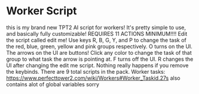 # Worker Script
this is my brand new TPT2 AI script for workers!
It's pretty simple to use, and basically fully customizable!
REQUIRES 11 ACTIONS MINIMUM!!!!
Edit the script called edit me!
Use keys R, B, G, Y, and P to change the task of the red, blue, green, yellow and pink groups respectively.
O turns on the UI.
The arrows on the UI are buttons! Click any color to change the task of that group to what task the arrow is pointing at.
F turns off the UI.
R changes the UI after changing the edit me script.
Nothing really happens if you remove the keybinds.
There are 9 total scripts in the pack.
Worker tasks: https://www.perfecttower2.com/wiki/Workers#Worker_Taskid.27s
also contains alot of global variables sorry
